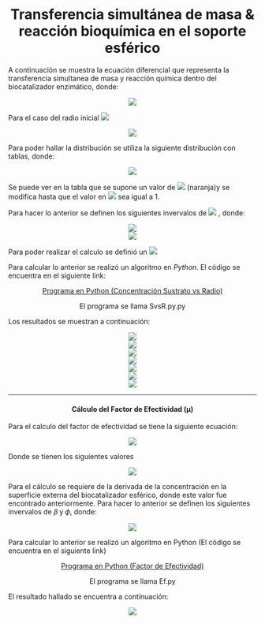 <h1 align="center">
    Transferencia simultánea de masa & reacción bioquímica en el soporte esférico
</h1>

A continuación se muestra la ecuación diferencial que representa la transferencia simultanea de masa y reacción química dentro del biocatalizador enzimático, donde:

<div align="center"><img style="background: white;" src="eq\BmqQnjNriH.svg"></div>

Para el caso del radio inicial 
<span align="center"><img style="background: white;" src="eq\df5Zwv1KvJ.svg"></span>

<div align="center"><img style="background: white;" src="eq\a3OeoYVWBx.svg"></div>

Para poder hallar la distribución se utiliza la siguiente distribución con tablas, donde: 
<div align="center"><img style="background: white;" src="eq\Screenshot_1.png"></div>

Se puede ver en la tabla que se supone un valor de <span align="center"><img style="background: white;" src="eq\qll8hwB79R.svg"></span> (naranja)y se modifica hasta que el valor en <span align="center"><img style="background: white;" src="eq\24HlDziO7A.svg"></span> sea igual a 1.

Para hacer lo anterior se definen los siguientes invervalos de <span align="center"><img style="background: white;" src="eq\NG6Wf3CbzN.svg"></span> , donde:

<div align="center"><img style="background: white;" src="eq\pRHcd00R4e.svg"></div>

<div align="center"><img style="background: white;" src="eq\ZPrwbSIlio.svg"></div>

Para poder realizar el calculo se definió un <span align="center"><img style="background: white;" src="eq\WrAgk89JJb.svg"></span>

Para calcular lo anterior se realizó un algoritmo en *Python*. El código se
encuentra en el siguiente link:


<a href="SvsR.py">
    <p align="center">
        Programa en Python (Concentración Sustrato vs Radio)
    </p>
</a>
<div align="center">
    El programa se llama SvsR.py.py
</div>

Los resultados se muestran a continuación:

<div align="center"><img style="background: white;" src="S-vs-r/Beta-10.0.png"></div>
<div align="center"><img style="background: white;" src="S-vs-r/Beta-5.0.png"></div>
<div align="center"><img style="background: white;" src="S-vs-r/Beta-1.0.png"></div>
<div align="center"><img style="background: white;" src="S-vs-r/Beta-0.5.png"></div>
<div align="center"><img style="background: white;" src="S-vs-r/Beta-0.1.png"></div>
<div align="center"><img style="background: white;" src="S-vs-r/Beta-0.05.png"></div>
<div align="center"><img style="background: white;" src="S-vs-r/Beta-0.01.png"></div>

---

<h4 align="center">
    Cálculo del Factor de Efectividad (μ)
</h1>
 
 Para el calculo del factor de efectividad se tiene la siguiente ecuación:

<div align="center"><img style="background: white;" src="eq\ipULTE2L4e.svg"></div>

Donde se tienen los siguientes valores

<div align="center"><img style="background: white;" src="eq\jY2H7WsER5.svg"></div>

Para el cálculo se requiere de la derivada de la concentración en la superficie externa del biocatalizador esférico, donde este valor fue encontrado anteriormente. Para hacer lo anterior se definen los siguientes invervalos de 𝛽 y 𝜙, donde:

<div align="center"><img style="background: white;" src="eq\a2GAzenuir.svg"></div>

Para calcular lo anterior se realizó un algoritmo en Python (El código se encuentra en el siguiente link)

<a href="Ef.py">
    <p align="center">
        Programa en Python (Factor de Efectividad)
    </p>
</a>
<div align="center">
    El programa se llama Ef.py
</div>

El resultado hallado se encuentra a continuación:

<div align="center"><img style="background: white;" src="Phi^Beta-vs-Ef.png"></div>